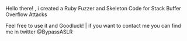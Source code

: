 Hello there! , i created a Ruby Fuzzer and Skeleton Code for Stack Buffer Overflow Attacks 

Feel free to use it and Goodluck! | if you want to contact me you can find me in twitter @BypassASLR



